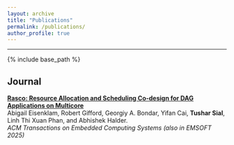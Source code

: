 ```yaml
---
layout: archive
title: "Publications"
permalink: /publications/
author_profile: true
---
```

---
{% include base_path %}

## Journal
**[Rasco: Resource Allocation and Scheduling Co-design for DAG Applications on Multicore](https://dl.acm.org/doi/pdf/10.1145/3761814)**  
Abigail Eisenklam, Robert Gifford, Georgiy A. Bondar, Yifan Cai, **Tushar Sial**, Linh Thi Xuan Phan, and Abhishek Halder.  
*ACM Transactions on Embedded Computing Systems (also in EMSOFT 2025)*  

<!-- {% for post in site.publications reversed %}
  {% include archive-single.html %}
{% endfor %}
!-->
